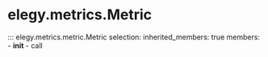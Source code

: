 
# elegy.metrics.Metric
::: elegy.metrics.metric.Metric
    selection:
        inherited_members: true
        members:
            - __init__
            - call
        
